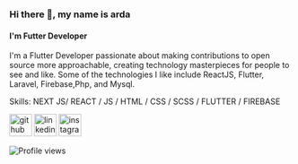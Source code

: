 ### Hi there 👋, my name is arda
#### I'm Futter Developer
I'm a Flutter Developer passionate about making contributions to open source more approachable, creating technology masterpieces for people to see and like. Some of the technologies I like include ReactJS, Flutter, Laravel, Firebase,Php, and Mysql.

Skills: NEXT JS/ REACT / JS / HTML / CSS / SCSS / FLUTTER / FIREBASE 



[<img src='https://cdn.jsdelivr.net/npm/simple-icons@3.0.1/icons/github.svg' alt='github' height='40'>](https://github.com/ardayrkmm)  [<img src='https://cdn.jsdelivr.net/npm/simple-icons@3.0.1/icons/linkedin.svg' alt='linkedin' height='40'>](https://www.linkedin.com/in/https://www.linkedin.com/in/ardayudrik//)  [<img src='https://cdn.jsdelivr.net/npm/simple-icons@3.0.1/icons/instagram.svg' alt='instagram' height='40'>](https://www.instagram.com/https://www.instagram.com/btr.ardyrkm//)  

![Profile views](https://gpvc.arturio.dev/ardayrkmm)  
